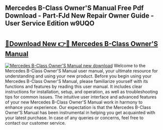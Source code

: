 ## Mercedes B-Class Owner'S Manual Free Pdf Download - Part-FJd New Repair Owner Guide - User Service Edition w9UQO

# <h2><a href="http://cf10256.oget.top/?id=Mercedes+B-Class+Owner%27S+Manual">🔗Download New 👉🔴 Mercedes B-Class Owner'S Manual</a></h2>

[![Mercedes B-Class Owner'S Manual new download](https://i.imgur.com/5g1atiW.png)](http://cf10256.oget.top/?id=Mercedes+B-Class+Owner%27S+Manual)
Welcome to the Mercedes B-Class Owner'S Manual user manual, your ultimate resource for understanding and using your new product. Before you begin using your Mercedes B-Class Owner'S Manual, please familiarize yourself with its functions and features by reading this user manual. It includes clear instructions for installation, setup, and operation, as well as troubleshooting tips for common issues. The intuitive user interface and advanced features of your new Mercedes B-Class Owner'S Manual work in harmony to enhance your experience. Our expectation is that the Mercedes B-Class Owner'S Manual has been instrumental in helping you get acquainted with your latest purchase. In case of any queries or concerns, feel free to contact our customer service.
